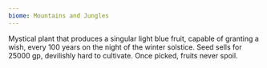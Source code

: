 ```yaml
---
biome: Mountains and Jungles
---
```

Mystical plant that produces a singular light blue fruit, capable of granting a wish, every 100 years on the night of the winter solstice. Seed sells for 25000 gp, devilishly hard to cultivate. Once picked, fruits never spoil. 

